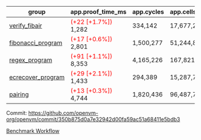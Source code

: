 | group | app.proof_time_ms | app.cycles | app.cells_used | leaf.proof_time_ms | leaf.cycles | leaf.cells_used |
| -- | -- | -- | -- | -- | -- | -- |
| [verify_fibair](https://github.com/openvm-org/openvm/blob/benchmark-results/benchmarks-pr/1527/verify_fibair-350b875d0a7e32942d00fa59ac51a68411e5bdb3.md) |<span style='color: red'>(+22 [+1.7%])</span> 1,282 |  334,142 |  17,677,298 |- | - | - |
| [fibonacci_program](https://github.com/openvm-org/openvm/blob/benchmark-results/benchmarks-pr/1527/fibonacci-350b875d0a7e32942d00fa59ac51a68411e5bdb3.md) |<span style='color: red'>(+17 [+0.6%])</span> 2,801 |  1,500,277 |  51,244,863 |- | - | - |
| [regex_program](https://github.com/openvm-org/openvm/blob/benchmark-results/benchmarks-pr/1527/regex-350b875d0a7e32942d00fa59ac51a68411e5bdb3.md) |<span style='color: red'>(+91 [+1.1%])</span> 8,353 |  4,165,226 |  167,821,872 |- | - | - |
| [ecrecover_program](https://github.com/openvm-org/openvm/blob/benchmark-results/benchmarks-pr/1527/ecrecover-350b875d0a7e32942d00fa59ac51a68411e5bdb3.md) |<span style='color: red'>(+29 [+2.1%])</span> 1,433 |  294,389 |  15,287,786 |- | - | - |
| [pairing](https://github.com/openvm-org/openvm/blob/benchmark-results/benchmarks-pr/1527/pairing-350b875d0a7e32942d00fa59ac51a68411e5bdb3.md) |<span style='color: red'>(+13 [+0.3%])</span> 4,744 |  1,820,436 |  96,487,767 |- | - | - |


Commit: https://github.com/openvm-org/openvm/commit/350b875d0a7e32942d00fa59ac51a68411e5bdb3

[Benchmark Workflow](https://github.com/openvm-org/openvm/actions/runs/14115085180)
